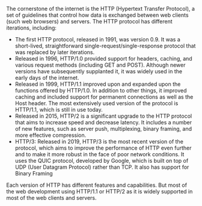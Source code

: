 The cornerstone of the internet is the HTTP (Hypertext Transfer Protocol), a set of guidelines that control how data is exchanged between 
web clients (such web browsers) and servers. The HTTP protocol has different iterations, including:

* The first HTTP protocol, released in 1991, was version 0.9. It was a short-lived, 
straightforward single-request/single-response protocol that was replaced by later iterations.
* Released in 1996, HTTP/1.0 provided support for headers, caching, and various request methods 
(including GET and POST). Although newer versions have subsequently supplanted it, it was widely used in the early days of the internet.
* Released in 1999, HTTP/1.1 improved upon and expanded upon the functions offered by HTTP/1.0. In addition to other things, it improved 
caching and included support for permanent connections as well as the Host header. The most extensively used version of the protocol is 
HTTP/1.1, which is still in use today.
* Released in 2015, HTTP/2 is a significant upgrade to the HTTP protocol that aims to increase speed and decrease latency. It includes 
a number of new features, such as server push, multiplexing, binary framing, and more effective compression.
* HTTP/3: Released in 2019, HTTP/3 is the most recent version of the protocol, which aims to improve the performance of HTTP even further 
and to make it more robust in the face of poor network conditions. It uses the QUIC protocol, developed by Google, which is built on top of 
UDP (User Datagram Protocol) rather than TCP. It also has support for Binary Framing

Each version of HTTP has different features and capabilities. But most of the web development using HTTP/1.1 or HTTP/2 as it is widely supported 
in most of the web clients and servers.
